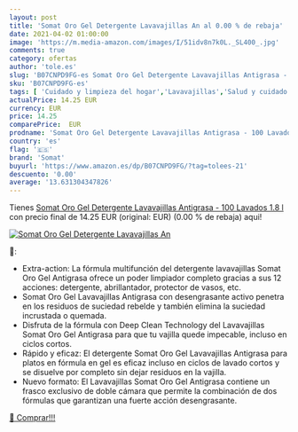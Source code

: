 ```yaml
---
layout: post
title: 'Somat Oro Gel Detergente Lavavajillas An al 0.00 % de rebaja'
date: 2021-04-02 01:00:00
image: 'https://m.media-amazon.com/images/I/51idv8n7k0L._SL400_.jpg'
comments: true
category: ofertas
author: 'tole.es'
slug: 'B07CNPD9FG-es Somat Oro Gel Detergente Lavavajillas Antigrasa - 100...'
sku: 'B07CNPD9FG-es'
tags: [ 'Cuidado y limpieza del hogar','Lavavajillas','Salud y cuidado personal','detergente','somat', ]
actualPrice: 14.25 EUR
currency: EUR
price: 14.25
comparePrice:  EUR
prodname: 'Somat Oro Gel Detergente Lavavajillas Antigrasa - 100 Lavados  1.8 l '
country: 'es'
flag: '🇪🇸'
brand: 'Somat'
buyurl: 'https://www.amazon.es/dp/B07CNPD9FG/?tag=tolees-21'
descuento: '0.00'
average: '13.631304347826'
---
```


Tienes [Somat Oro Gel Detergente Lavavajillas Antigrasa - 100 Lavados  1.8 l ](https://www.amazon.es/dp/B07CNPD9FG/?tag=tolees-21) con precio final de  14.25 EUR (original:  EUR) (0.00 %  de rebaja) aqui!

[![Somat Oro Gel Detergente Lavavajillas An](https://m.media-amazon.com/images/I/51idv8n7k0L._SL400_.jpg)](https://www.amazon.es/dp/B07CNPD9FG/?tag=tolees-21)

🔎:

- Extra-action: La fórmula multifunción del detergente lavavajillas Somat Oro Gel Antigrasa ofrece un poder limpiador completo gracias a sus 12 acciones: detergente, abrillantador, protector de vasos, etc.
- Somat Oro Gel Lavavajillas Antigrasa con desengrasante activo penetra en los residuos de suciedad rebelde y también elimina la suciedad incrustada o quemada.
- Disfruta de la fórmula con Deep Clean Technology del Lavavajillas Somat Oro Gel Antigrasa para que tu vajilla quede impecable, incluso en ciclos cortos.
- Rápido y eficaz: El detergente Somat Oro Gel Lavavajillas Antigrasa para platos en fórmula en gel es eficaz incluso en ciclos de lavado cortos y se disuelve por completo sin dejar residuos en la vajilla.
- Nuevo formato: El Lavavajillas Somat Oro Gel Antigrasa contiene un frasco exclusivo de doble cámara que permite la combinación de dos fórmulas que garantizan una fuerte acción desengrasante.

[🛒 Comprar!!!](https://www.amazon.es/dp/B07CNPD9FG/?tag=tolees-21)
